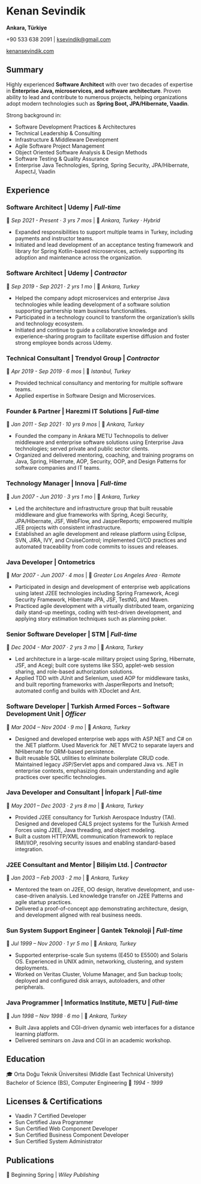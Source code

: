 # Kenan Sevindik

**Ankara, Türkiye**

+90 533 638 2091 | ksevindik@gmail.com

[kenansevindik.com](http://www.kenansevindik.com)

## Summary

Highly experienced **Software Architect** with over two decades of expertise in **Enterprise Java, microservices, and software architecture**. Proven ability to lead and contribute to numerous projects, helping organizations adopt modern technologies such as **Spring Boot, JPA/Hibernate, Vaadin**.&#x20;

Strong background in:

* Software Development Practices & Architectures
* Technical Leadership & Consulting
* Infrastructure & Middleware Development
* Agile Software Project Management
* Object Oriented Software Analysis & Design Methods
* Software Testing & Quality Assurance
* Enterprise Java Technologies, Spring, Spring Security, JPA/Hibernate, AspectJ, Vaadin

## Experience

### **Software Architect** | Udemy | *Full-time*

📅 *Sep 2021 - Present · 3 yrs 7 mos* | 📍 *Ankara, Turkey · Hybrid*

* Expanded responsibilities to support multiple teams in Turkey, including payments and instructor teams.
* Initiated and lead development of an acceptance testing framework and library for Spring Kotlin-based microservices, actively supporting its adoption and maintenance across the organization.

### **Software Architect** | Udemy | *Contractor*

📅 *Sep 2019 - Sep 2021 · 2 yrs 1 mo* | 📍 *Ankara, Turkey*

* Helped the company adopt microservices and enterprise Java technologies while leading development of a software solution supporting partnership team business functionalities.
* Participated in a technology council to transform the organization’s skills and technology ecosystem.
* Initiated and continue to guide a collaborative knowledge and experience-sharing program to facilitate expertise diffusion and foster strong employee bonds across Udemy.

### **Technical Consultant** | Trendyol Group | *Contractor*

📅 *Apr 2019 - Sep 2019 · 6 mos* | 📍 *Istanbul, Turkey*

* Provided technical consultancy and mentoring for multiple software teams.
* Applied expertise in Software Design and Microservices.

### **Founder & Partner** | Harezmi IT Solutions | *Full-time*

📅 *Jan 2011 - Sep 2021 · 10 yrs 9 mos* | 📍 *Ankara, Turkey*

* Founded the company in Ankara METU Technopolis to deliver middleware and enterprise software solutions using Enterprise Java technologies; served private and public sector clients.
* Organized and delivered mentoring, coaching, and training programs on Java, Spring, Hibernate, AOP, Security, OOP, and Design Patterns for software companies and IT teams.

### **Technology Manager** | Innova | *Full-time*

📅 *Jun 2007 - Jun 2010 · 3 yrs 1 mo* | 📍 *Ankara, Turkey*

* Led the architecture and infrastructure group that built reusable middleware and glue frameworks with Spring, Acegi Security, JPA/Hibernate, JSF, WebFlow, and JasperReports; empowered multiple JEE projects with consistent infrastructure.
* Established an agile development and release platform using Eclipse, SVN, JIRA, IVY, and CruiseControl; implemented CI/CD practices and automated traceability from code commits to issues and releases.

### **Java Developer** | Ontometrics

📅 *Mar 2007 - Jun 2007 · 4 mos* | 📍 *Greater Los Angeles Area · Remote*

* Participated in design and development of enterprise web applications using latest J2EE technologies including Spring Framework, Acegi Security Framework, Hibernate JPA, JSF, TestNG, and Maven.
* Practiced agile development with a virtually distributed team, organizing daily stand-up meetings, coding with test-driven development, and applying story estimation techniques such as planning poker.

### **Senior Software Developer** | STM | *Full-time*

📅 *Dec 2004 - Mar 2007 · 2 yrs 3 mo* | 📍 *Ankara, Turkey*

* Led architecture in a large-scale military project using Spring, Hibernate, JSF, and Acegi; built core systems like SSO, applet-web session sharing, and role-based authorization solutions.
* Applied TDD with JUnit and Selenium, used AOP for middleware tasks, and built reporting frameworks with JasperReports and Inetsoft; automated config and builds with XDoclet and Ant.

### **Software Developer** | Turkish Armed Forces – Software Development Unit | *Officer*

📅 *Mar 2004 – Nov 2004 · 9 mo* | 📍 *Ankara, Turkey*

* Designed and developed enterprise web apps with ASP.NET and C# on the .NET platform. Used Maverick for .NET MVC2 to separate layers and NHibernate for ORM-based persistence.
* Built reusable SQL utilities to eliminate boilerplate CRUD code. Maintained legacy JSP/Servlet apps and compared Java vs. .NET in enterprise contexts, emphasizing domain understanding and agile practices over specific technologies.

### **Java Developer and Consultant** | İnfopark | *Full-time*

📅 *May 2001 – Dec 2003 · 2 yrs 8 mo* | 📍 *Ankara, Turkey*

* Provided J2EE consultancy for Turkish Aerospace Industry (TAI). Designed and developed CALS project systems for the Turkish Armed Forces using J2EE, Java threading, and object modeling.
* Built a custom HTTP/XML communication framework to replace RMI/IIOP, resolving security issues and enabling standard-based integration.

### **J2EE Consultant and Mentor** | Bilişim Ltd. | *Contractor*

📅 *Jan 2003 – Feb 2003 · 2 mo* | 📍 *Ankara, Turkey*

* Mentored the team on J2EE, OO design, iterative development, and use-case-driven analysis. Led knowledge transfer on J2EE Patterns and agile startup practices.
* Delivered a proof-of-concept app demonstrating architecture, design, and development aligned with real business needs.

### **Sun System Support Engineer** | Gantek Teknoloji | *Full-time*

📅 *Jul 1999 – Nov 2000 · 1 yr 5 mo* | 📍 *Ankara, Turkey*

* Supported enterprise-scale Sun systems (E450 to E5500) and Solaris OS. Experienced in UNIX admin, networking, clustering, and system deployments.
* Worked on Veritas Cluster, Volume Manager, and Sun backup tools; deployed and configured disk arrays, autoloaders, and other peripherals.

### **Java Programmer** | Informatics Institute, METU | *Full-time*

📅 *Jun 1998 – Nov 1998 · 6 mo* | 📍 *Ankara, Turkey*

* Built Java applets and CGI-driven dynamic web interfaces for a distance learning platform.&#x20;
* Delivered seminars on Java and CGI in an academic workshop.

## Education

🎓 Orta Doğu Teknik Üniversitesi (Middle East Technical University)
Bachelor of Science (BS), Computer Engineering
📅 *1994 - 1999*

## Licenses & Certifications

* Vaadin 7 Certified Developer
* Sun Certified Java Programmer
* Sun Certified Web Component Developer
* Sun Certified Business Component Developer
* Sun Certified System Administrator

## Publications

📖 Beginning Spring | *Wiley Publishing*
